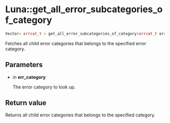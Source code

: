 # Luna::get_all_error_subcategories_of_category

```c++
Vector< errcat_t > get_all_error_subcategories_of_category(errcat_t err_category)
```

Fetches all child error categories that belongs to the specified error category. 



## Parameters
* *in* **err_category**

    The error category to look up. 

## Return value
Returns all child error categories that belongs to the specified category. 

